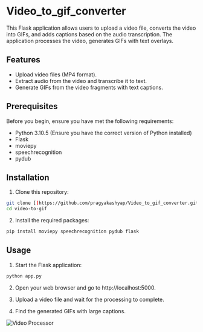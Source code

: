 # Video_to_gif_converter

This Flask application allows users to upload a video file, converts the video into GIFs, and adds captions based on the audio transcription. The application processes the video, generates GIFs with text overlays.

## Features

- Upload video files (MP4 format).
- Extract audio from the video and transcribe it to text.
- Generate GIFs from the video fragments with text captions.

## Prerequisites

Before you begin, ensure you have met the following requirements:

- Python 3.10.5 (Ensure you have the correct version of Python installed)
- Flask
- moviepy
- speechrecognition
- pydub

## Installation
1. Clone this repository:

```bash
git clone [(https://github.com/pragyakashyap/Video_to_gif_converter.git)](https://github.com/pragyakashyap/Video_to_gif_converter.git)
cd video-to-gif
```

2. Install the required packages:
```bash
pip install moviepy speechrecognition pydub flask
```
## Usage
1. Start the Flask application:
```bash
python app.py
```
2. Open your web browser and go to http://localhost:5000.

3. Upload a video file and wait for the processing to complete.

4. Find the generated GIFs with large captions.

![Video Processor](https://github.com/pragyakashyap/Video_to_gif_converter/assets/47416981/dd86e9fe-2607-4235-ab89-cff0cebaa39c)



